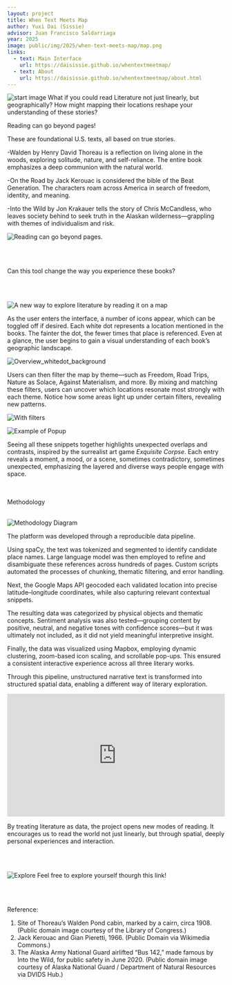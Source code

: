 ```yaml
---
layout: project
title: When Text Meets Map
author: Yuxi Dai (Sissie)
advisor: Juan Francisco Saldarriaga
year: 2025
image: public/img/2025/when-text-meets-map/map.png
links:
  - text: Main Interface
    url: https://daisissie.github.io/whentextmeetmap/
  - text: About
    url: https://daisissie.github.io/whentextmeetmap/about.html
---
```


![start image](public/img/2025/when-text-meets-map/map.png)
What if you could read Literature not just linearly, but geographically? How might mapping their locations reshape your understanding of these stories?

Reading can go beyond pages!

These are foundational U.S. texts, all based on true stories.

-Walden by Henry David Thoreau is a reflection on living alone in the woods, exploring solitude, nature, and self-reliance. The entire book emphasizes a deep communion with the natural world.
  
-On the Road by Jack Kerouac is considered the bible of the Beat Generation. The characters roam across America in search of freedom, identity, and meaning.

-Into the Wild by Jon Krakauer tells the story of Chris McCandless, who leaves society behind to seek truth in the Alaskan wilderness—grappling with themes of individualism and risk.

![Reading can go beyond pages.](public/img/2025/when-text-meets-map/real_book_story.jpg)

<br><br>

Can this tool change the way you experience these books?

<br><br>

![A new way to explore literature by reading it on a map](public/img/2025/when-text-meets-map/web_screenshot.png)


As the user enters the interface, a number of icons appear, which can be toggled off if desired. Each white dot represents a location mentioned in the books. The fainter the dot, the fewer times that place is referenced. Even at a glance, the user begins to gain a visual understanding of each book’s geographic landscape.

![Overview_whitedot_background](public/img/2025/when-text-meets-map/white_dot_intense.png)

Users can then filter the map by theme—such as Freedom, Road Trips, Nature as Solace, Against Materialism, and more. By mixing and matching these filters, users can uncover which locations resonate most strongly with each theme. Notice how some areas light up under certain filters, revealing new patterns.

![With filters](public/img/2025/when-text-meets-map/web_screenshot.png)

![Example of Popup](public/img/2025/when-text-meets-map/popup_example.png)

Seeing all these snippets together highlights unexpected overlaps and contrasts, inspired by the surrealist art game *Exquisite Corpse*. Each entry reveals a moment, a mood, or a scene, sometimes contradictory, sometimes unexpected, emphasizing the layered and diverse ways people engage with space.

<br><br>
Methodology
<br><br>

![Methodology Diagram](public/img/2025/when-text-meets-map/methdology.png)

The platform was developed through a reproducible data pipeline.

Using spaCy, the text was tokenized and segmented to identify candidate place names. Large language model was then employed to refine and disambiguate these references across hundreds of pages. Custom scripts automated the processes of chunking, thematic filtering, and error handling.

Next, the Google Maps API geocoded each validated location into precise latitude–longitude coordinates, while also capturing relevant contextual snippets.

The resulting data was categorized by physical objects and thematic concepts. Sentiment analysis was also tested—grouping content by positive, neutral, and negative tones with confidence scores—but it was ultimately not included, as it did not yield meaningful interpretive insight.

Finally, the data was visualized using Mapbox, employing dynamic clustering, zoom-based icon scaling, and scrollable pop-ups. This ensured a consistent interactive experience across all three literary works.

Through this pipeline, unstructured narrative text is transformed into structured spatial data, enabling a different way of literary exploration.


<iframe
  src="https://youtu.be/J2hMkFJYO7Y"
  frameborder="0"
  allow="accelerometer; autoplay; encrypted-media; gyroscope; picture-in-picture; web-share"
  allowfullscreen
  style="aspect-ratio: 16 / 9; width: 100%;">
</iframe>

By treating literature as data, the project opens new modes of reading. It encourages us to read the world not just linearly, but through spatial, deeply personal experiences and interaction. 

<br><br>

![Explore](https://daisissie.github.io/whentextmeetmap/)
Feel free to explore yourself thourgh this link!

<br><br>

Reference:
1. Site of Thoreau’s Walden Pond cabin, marked by a cairn, circa 1908.(Public domain image courtesy of the Library of Congress.)
2. Jack Kerouac and Gian Pieretti, 1966. (Public Domain via Wikimedia Commons.)
3. The Alaska Army National Guard airlifted “Bus 142,” made famous by Into the Wild, for public safety in June 2020.
(Public domain image courtesy of Alaska National Guard / Department of Natural Resources via DVIDS Hub.)
